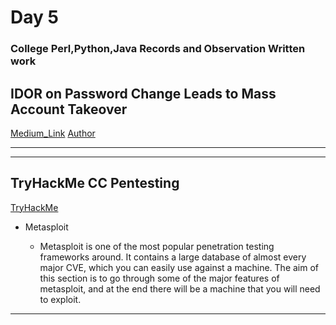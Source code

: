 # Day 5

### College Perl,Python,Java Records and Observation Written work

## IDOR on Password Change Leads to Mass Account Takeover

[Medium_Link](https://medium.com/@blackstorm.hacker777/get-your-own-hacking-vps-for-free-in-2022-89f5cc678758)
[Author](https://medium.com/@blackstorm.hacker777)


---

---

## TryHackMe CC Pentesting

[TryHackMe](https://tryhackme.com/room/ccpentesting)

-   Metasploit

    - Metasploit is one of the most popular penetration testing frameworks around. It contains a large database of almost every major CVE, which you can easily use against a machine. The aim of this section is to go through some of the major features of metasploit, and at the end there will be a machine that you will need to exploit.


---
